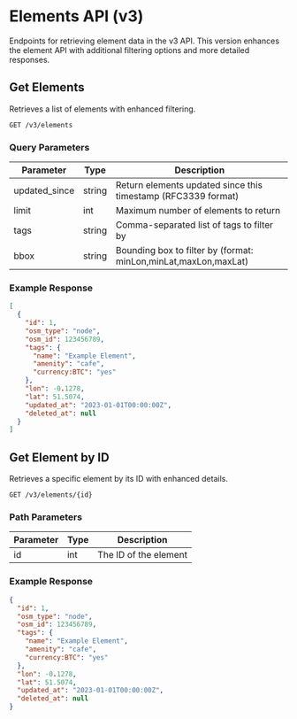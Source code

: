 
# Elements API (v3)

Endpoints for retrieving element data in the v3 API. This version enhances the element API with additional filtering options and more detailed responses.

## Get Elements

Retrieves a list of elements with enhanced filtering.

```
GET /v3/elements
```

### Query Parameters

| Parameter      | Type   | Description |
|----------------|--------|-------------|
| updated_since  | string | Return elements updated since this timestamp (RFC3339 format) |
| limit          | int    | Maximum number of elements to return |
| tags           | string | Comma-separated list of tags to filter by |
| bbox           | string | Bounding box to filter by (format: minLon,minLat,maxLon,maxLat) |

### Example Response

```json
[
  {
    "id": 1,
    "osm_type": "node",
    "osm_id": 123456789,
    "tags": {
      "name": "Example Element",
      "amenity": "cafe",
      "currency:BTC": "yes"
    },
    "lon": -0.1278,
    "lat": 51.5074,
    "updated_at": "2023-01-01T00:00:00Z",
    "deleted_at": null
  }
]
```

## Get Element by ID

Retrieves a specific element by its ID with enhanced details.

```
GET /v3/elements/{id}
```

### Path Parameters

| Parameter | Type | Description |
|-----------|------|-------------|
| id        | int  | The ID of the element |

### Example Response

```json
{
  "id": 1,
  "osm_type": "node",
  "osm_id": 123456789,
  "tags": {
    "name": "Example Element",
    "amenity": "cafe",
    "currency:BTC": "yes"
  },
  "lon": -0.1278,
  "lat": 51.5074,
  "updated_at": "2023-01-01T00:00:00Z",
  "deleted_at": null
}
```

